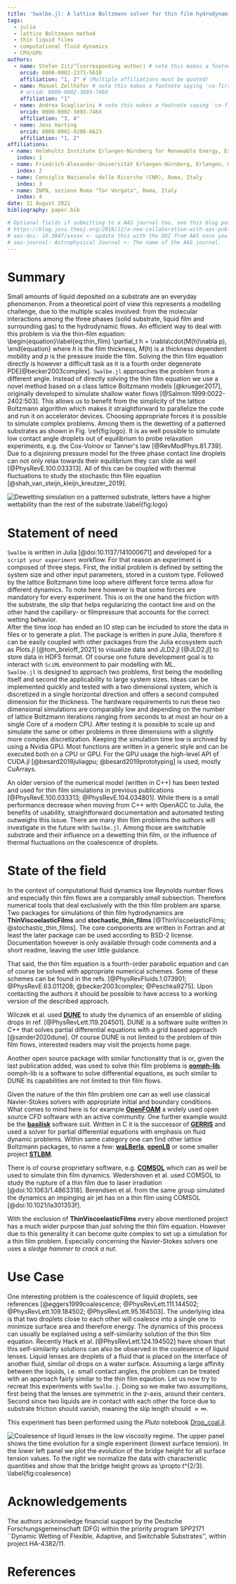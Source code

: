 ```yaml
---
title: 'Swalbe.jl: A lattice Boltzmann solver for thin film hydrodynamics'
tags:
  - julia
  - lattice Boltzmann method
  - thin liquid films
  - computational fluid dynamics
  - CPU/GPU
authors:
  - name: Stefan Zitz^[corresponding author] # note this makes a footnote saying 'co-first author'
    orcid: 0000-0002-2371-5610
    affiliation: "1, 2" # (Multiple affiliations must be quoted)
  - name: Manuel Zellhöfer # note this makes a footnote saying 'co-first author'
    # orcid: 0000-0002-3893-746X
    affiliation: "1"
  - name: Andrea Scagliarini # note this makes a footnote saying 'co-first author'
    orcid: 0000-0002-3893-746X
    affiliation: "3, 4"
  - name: Jens Harting
    orcid: 0000-0002-9200-6623
    affiliation: "1, 2"
affiliations:
 - name: Helmholtz Institute Erlangen-Nürnberg for Renewable Energy, Erlangen, Germany
   index: 1
 - name: Friedrich-Alexander-Universität Erlangen-Nürnberg, Erlangen, Germany
   index: 2
 - name: Consiglio Nazionale delle Ricerche (CNR), Roma, Italy
   index: 3
 - name: INFN, sezione Roma "Tor Vergata", Roma, Italy
   index: 4
date: 31 August 2021
bibliography: paper.bib

# Optional fields if submitting to a AAS journal too, see this blog post:
# https://blog.joss.theoj.org/2018/12/a-new-collaboration-with-aas-publishing
# aas-doi: 10.3847/xxxxx <- update this with the DOI from AAS once you know it.
# aas-journal: Astrophysical Journal <- The name of the AAS journal.
---
```


# Summary

Small amounts of liquid deposited on a substrate are an everyday phenomenon.
From a theoretical point of view this represents a modelling challenge, due to the multiple scales involved: from the molecular interactions among the three phases (solid substrate, liquid film and surrounding gas) to the hydrodynamic flows.
An efficient way to deal with this problem is via the thin-film equation:
\begin{equation}\label{eq:thin_film}
    \partial_t h = \nabla\cdot(M(h)\nabla p),
\end{equation}
where $h$ is the film thickness, $M(h)$ is a thickness dependent mobility and $p$ is the pressure inside the film.
Solving the thin film equation directly is however a difficult task as it is a fourth order degenerate PDE[@becker2003complex].
`Swalbe.jl` approaches the problem from a different angle.
Instead of directly solving the thin film equation we use a novel method based on a class lattice Boltzmann models [@krueger2017], originally developed to simulate shallow water flows [@Salmon:1999:0022-2402:503].
This allows us to benefit from the simplicity of the lattice Boltzmann algorithm which makes it straightforward to parallelize the code and run it on accelerator devices.
Choosing appropriate forces it is possible to simulate complex problems.
Among them is the dewetting of a patterned substrates as shown in Fig. \ref{fig:logo}.
It is as well possible to simulate low contact angle droplets out of equilibrium to probe relaxation experiments, e.g. the Cox-Voinov or Tanner's law [@RevModPhys.81.739].
Due to a disjoining pressure model for the three phase contact line droplets can not only relax towards their equilibrium they can slide as well [@PhysRevE.100.033313].
All of this can be coupled with thermal fluctuations to study the stochastic thin film equation [@shah_van_steijn_kleijn_kreutzer_2019].

![Dewetting simulation on a patterned substrate, letters have a higher wettability than the rest of the substrate.\label{fig:logo}](Hiern_logo.png)

# Statement of need

`Swalbe` is written in Julia [@doi:10.1137/141000671] and developed for a `script your experiment` workflow.
For that reason an experiment is composed of three steps.
First, the initial problem is defined by setting the system size and other input parameters, stored in a custom type.
Followed by the lattice Boltzmann time loop where different force terms allow for different dynamics.
To note here however is that some forces are mandatory for every experiment.
This is on the one hand the friction with the substrate, the slip that helps regularizing the contact line and on the other hand the capillary- or filmpressure that accounts for the correct wetting behavior.  
After the time loop has ended an IO step can be included to store the data in files or to generate a plot.
The package is written in pure Julia, therefore it can be easily coupled with other packages from the Julia ecosystem such as Plots.jl [@tom_breloff_2021] to visualize data and JLD2.jl [@JLD2.jl] to store data in HDF5 format.
Of course one future development goal is to interact with `SciML` environment to pair modelling with ML.  
`Swalbe.jl` is designed to approach two problems, first being the modelling itself and second the applicability to large system sizes.
Ideas can be implemented quickly and tested with a two dimensional system, which is discretized in a single horizontal direction and offers a second computed dimension for the thickness.
The hardware requirements to run these two dimensional simulations are comparably low and depending on the number of lattice Boltzmann iterations ranging from seconds to at most an hour on a single Core of a modern CPU.
After testing it is possible to scale up and simulate the same or other problems in three dimensions with a slightly more complex discretization.
Keeping the simulation time low is archived by using a Nvidia GPU.
Most functions are written in a generic style and can be executed both on a CPU or GPU.
For the GPU usage the high-level API of CUDA.jl [@besard2018juliagpu; @besard2019prototyping] is used, mostly CuArrays.

An older version of the numerical model (written in C++) has been tested and used for thin film simulations in previous publications [@PhysRevE.100.033313; @PhysRevE.104.034801].
While there is a small performance decrease when moving from C++ with OpenACC to Julia, the benefits of usability, straightforward documentation and automated testing outweighs this issue.
There are many thin film problems the authors will investigate in the future with `Swalbe.jl`.
Among those are switchable substrate and their influence on a dewetting thin film, or the influence of thermal fluctuations on the coalescence of droplets.

# State of the field

In the context of computational fluid dynamics low Reynolds number flows and especially thin film flows are a comparably small subsection.
Therefore numerical tools that deal exclusively with the thin film problem are sparse.
Two packages for simulations of thin film hydrodynamics are **ThinViscoelasticFilms** and **stochastic_thin_films** [@ThinViscoelasticFilms; @stochastic_thin_films].
The core components are written in Fortran and at least the later package can be used according to BSD-2 license.
Documentation however is only available through code comments and a short readme, leaving the user little guidance.

That said, the thin film equation is a fourth-order parabolic equation and can of course be solved with appropriate numerical schemes.
Some of these schemes can be found in the refs. [@PhysRevFluids.1.073901; @PhysRevE.63.011208; @becker2003complex; @Peschka9275].
Upon contacting the authors it should be possible to have access to a working version of the described approach.

Wilczek et al. used [**DUNE**](https://www.dune-project.org/) to study the dynamics of an ensemble of sliding drops in ref. [@PhysRevLett.119.204501].
DUNE is a software suite written in *C++* that solves partial differential equations with a grid based approach [@sander2020dune].
Of course DUNE is not limited to the problem of thin film flows, interested readers may visit the projects home page.

Another open source package with similar functionality that is or, given the last publication added, was used to solve thin film problems is [**oomph-lib**](http://oomph-lib.maths.man.ac.uk/doc/html/index.html).
oomph-lib is a software to solve differential equations, as such similar to DUNE its capabilities are not limited to thin film flows.

Given the nature of the thin film problem one can as well use classical Navier-Stokes solvers with appropriate initial and boundary conditions.
What comes to mind here is for example [**OpenFOAM**](https://www.openfoam.com/) a widely used open source CFD software with an active community.
One further example would be the [**basilisk**](http://basilisk.fr) software suit. 
Written in C it is the successor of [**GERRIS**](http://gfs.sourceforge.net/wiki/index.php/Main_Page) and used a solver for partial differential equations with emphasis on fluid dynamic problems.
Within same category one can find other lattice Boltzmann packages, to name a few: [**waLBerla**](https://walberla.net/doxygen/index.html), [**openLB**](https://www.openlb.net/) or some smaller project [**STLBM**](https://gitlab.com/unigehpfs/stlbm). 

There is of course proprietary software, e.g. [**COMSOL**](https://www.comsol.com/) which can as well be used to simulate thin film dynamics.
Wedershoven et al. used COMSOL to study the rupture of a thin film due to laser irradiation [@doi:10.1063/1.4863318].
Berendsen et al. from the same group simulated the dynamics an impinging air jet has on a thin film using COMSOL [@doi:10.1021/la301353f].

With the exclusion of **ThinViscoelasticFilms** every above mentioned project has a much wider purpose than *just* solving the thin film equation.
However due to this generality it can become quite complex to set up a simulation for a thin film problem.
Especially concerning the Navier-Stokes solvers one uses a *sledge hammer to crack a nut*.

# Use Case

One interesting problem is the coalescence of liquid droplets, see references [@eggers1999coalescence; @PhysRevLett.111.144502; @PhysRevLett.109.184502; @PhysRevLett.95.164503].
The underlying idea is that two droplets close to each other will coalesce into a single one to minimize surface area and therefore energy.
The dynamics of this process can usually be explained using a self-similarity solution of the thin film equation.
Recently Hack et al. [@PhysRevLett.124.194502] have shown that this self-similarity solutions can also be observed in the coalesence of liquid lenses.
Liquid lenses are droplets of a fluid that is placed on the interface of another fluid, similar oil drops on a water surface.
Assuming a large affinity between the liquids, i.e. small contact angles, the problem can be treated with an approach fairly similar to the thin film eqaution.
Let us now try to recreat this experiments with `Swalbe.j`.
Doing so we make two assumptions, first being that the lenses are symmetric in the z-axis, around their centers.
Second since two liquids are in contact with each other the force due to substrate friction should vanish, meaning the slip length should $\approx\infty$.

This experiment has been performed using the *Pluto* notebook [Drop_coal.jl](https://gitlab-public.fz-juelich.de/compflu/swalbe.jl/-/blob/Datastructs_n_runfunctions-/scripts/Drop_coal.jl).


![Coalesence of liquid lenses in the low viscosity regime. The upper panel shows the time evolution for a single experiment (lowest surface tension). In the lower left panel we plot the evolution of the bridge height for all surface tension values. To the right we normalize the data with characteristic quantities and show that the bridge height grows as $\propto t^{2/3}$. \label{fig:coalesence}](drop_coal.png)



# Acknowledgements

The authors acknowledge financial support by the Deutsche Forschungsgemeinschaft (DFG) within the priority program SPP2171 ``Dynamic Wetting of Flexible, Adaptive, and Switchable Substrates'', within project HA-4382/11.

# References
